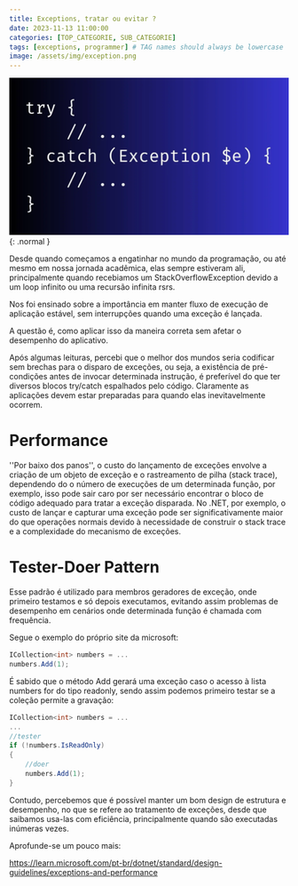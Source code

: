 ```yaml
---
title: Exceptions, tratar ou evitar ?
date: 2023-11-13 11:00:00
categories: [TOP_CATEGORIE, SUB_CATEGORIE]
tags: [exceptions, programmer] # TAG names should always be lowercase
image: /assets/img/exception.png
---
```


![Desktop View](/assets/img/exception.png){: .normal }

Desde quando começamos a engatinhar no mundo da programação, ou até mesmo em nossa jornada acadêmica, elas sempre estiveram ali,
principalmente quando recebiamos um StackOverflowException devido a um loop infinito ou uma recursão infinita rsrs.

Nos foi ensinado sobre a importância em manter fluxo de execução de aplicação estável, sem interrupções quando uma exceção é lançada.

A questão é, como aplicar isso da maneira correta sem afetar o desempenho do aplicativo.

Após algumas leituras, percebi que o melhor dos mundos seria codificar sem brechas para o disparo de exceções, ou seja, a existência de pré-condições antes de invocar determinada instrução, é preferível do que ter diversos blocos try/catch espalhados pelo código. Claramente as aplicações devem estar preparadas
para quando elas inevitavelmente ocorrem.

# Performance

''Por baixo dos panos'', o custo do lançamento de exceções envolve a criação de um objeto de exceção e o rastreamento de pilha (stack trace), dependendo do
o número de execuções de um determinada função, por exemplo, isso pode sair caro por ser necessário encontrar o bloco de código adequado para tratar a exceção
disparada. No .NET, por exemplo, o custo de lançar e capturar uma exceção pode ser significativamente maior do que operações normais devido à necessidade de construir o stack trace e a complexidade do mecanismo de exceções.

# Tester-Doer Pattern

Esse padrão é utilizado para membros geradores de exceção, onde primeiro testamos e só depois executamos, evitando assim problemas de desempenho
em cenários onde determinada função é chamada com frequência.

Segue o exemplo do próprio site da microsoft:

```c#
ICollection<int> numbers = ...
numbers.Add(1);
```

É sabido que o método Add gerará uma exceção caso o acesso à lista numbers for do tipo readonly, sendo assim podemos primeiro testar se a coleção permite a gravação:

```c#
ICollection<int> numbers = ...
...
//tester
if (!numbers.IsReadOnly)
{
    //doer
    numbers.Add(1);
}
```

Contudo, percebemos que é possível manter um bom design de estrutura e desempenho, no que se refere ao tratamento de exceções, desde que saibamos usa-las com eficiência, principalmente quando são executadas inúmeras vezes.

Aprofunde-se um pouco mais:

https://learn.microsoft.com/pt-br/dotnet/standard/design-guidelines/exceptions-and-performance
